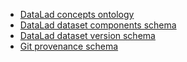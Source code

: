 - [DataLad concepts ontology](ontology/)
- [DataLad dataset components schema](datalad-dataset-components-schema/)
- [DataLad dataset version schema](datalad-dataset-version-schema/)
- [Git provenance schema](git-provenance-schema/)
